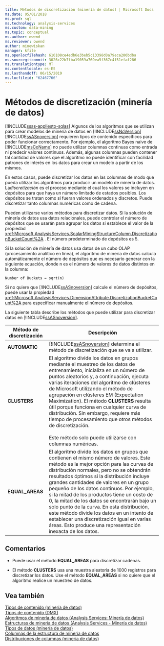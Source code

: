 ```yaml
---
title: Métodos de discretización (minería de datos) | Microsoft Docs
ms.date: 05/01/2018
ms.prod: sql
ms.technology: analysis-services
ms.custom: data-mining
ms.topic: conceptual
ms.author: owend
ms.reviewer: owend
author: minewiskan
manager: kfile
ms.openlocfilehash: 610108ce4edb6e3beb5c13398d0a79eca200bdba
ms.sourcegitcommit: 3026c22b7fba19059a769ea5f367c4f51efaf286
ms.translationtype: MT
ms.contentlocale: es-ES
ms.lasthandoff: 06/15/2019
ms.locfileid: "62467766"
---
```

# <a name="discretization-methods-data-mining"></a>Métodos de discretización (minería de datos)
[!INCLUDE[ssas-appliesto-sqlas](../../includes/ssas-appliesto-sqlas.md)]
  Algunos de los algoritmos que se utilizan para crear modelos de minería de datos en [!INCLUDE[ssNoVersion](../../includes/ssnoversion-md.md)] [!INCLUDE[ssASnoversion](../../includes/ssasnoversion-md.md)] requieren tipos de contenido específicos para poder funcionar correctamente. Por ejemplo, el algoritmo Bayes naive de [!INCLUDE[msCoName](../../includes/msconame-md.md)] no puede utilizar columnas continuas como entrada ni predecir valores continuos. Además, algunas columnas pueden contener tal cantidad de valores que el algoritmo no puede identificar con facilidad patrones de interés en los datos para crear un modelo a partir de los mismos.  
  
 En estos casos, puede discretizar los datos en las columnas de modo que pueda utilizar los algoritmos para producir un modelo de minería de datos. La*discretización* es el proceso mediante el cual los valores se incluyen en depósitos para que haya un número limitado de estados posibles. Los depósitos se tratan como si fueran valores ordenados y discretos. Puede discretizar tanto columnas numéricas como de cadena.  
  
 Pueden utilizarse varios métodos para discretizar datos. Si la solución de minería de datos usa datos relacionales, puede controlar el número de depósitos que se usarán para agrupar los datos si establece el valor de la propiedad <xref:Microsoft.AnalysisServices.ScalarMiningStructureColumn.DiscretizationBucketCount%2A> . El número predeterminado de depósitos es 5.  
  
 Si la solución de minería de datos usa datos de un cubo OLAP (procesamiento analítico en línea), el algoritmo de minería de datos calcula automáticamente el número de depósitos que es necesario generar con la siguiente ecuación, donde n es el número de valores de datos distintos en la columna:  
  
 `Number of Buckets = sqrt(n)`  
  
 Si no quiere que [!INCLUDE[ssASnoversion](../../includes/ssasnoversion-md.md)] calcule el número de depósitos, puede usar la propiedad <xref:Microsoft.AnalysisServices.DimensionAttribute.DiscretizationBucketCount%2A> para especificar manualmente el número de depósitos.  
  
 La siguiente tabla describe los métodos que puede utilizar para discretizar datos en [!INCLUDE[ssASnoversion](../../includes/ssasnoversion-md.md)].  
  
|Método de discretización|Descripción|  
|---------------------------|-----------------|  
|**AUTOMATIC**|[!INCLUDE[ssASnoversion](../../includes/ssasnoversion-md.md)] determina el método de discretización que se va a utilizar.|  
|**CLUSTERS**|El algoritmo divide los datos en grupos mediante el muestreo de los datos de entrenamiento, inicializa en un número de puntos aleatorios y, a continuación, ejecuta varias iteraciones del algoritmo de clústeres de Microsoft utilizando el método de agrupación en clústeres EM (Expectation Maximization). El método **CLUSTERS** resulta útil porque funciona en cualquier curva de distribución. Sin embargo, requiere más tiempo de procesamiento que otros métodos de discretización.<br /><br /> Este método solo puede utilizarse con columnas numéricas.|  
|**EQUAL_AREAS**|El algoritmo divide los datos en grupos que contienen el mismo número de valores. Este método es la mejor opción para las curvas de distribución normales, pero no se obtendrán resultados óptimos si la distribución incluye grandes cantidades de valores en un grupo pequeño de los datos continuos. Por ejemplo, si la mitad de los productos tiene un costo de 0, la mitad de los datos se encontrarán bajo un solo punto de la curva. En esta distribución, este método divide los datos en un intento de establecer una discretización igual en varias áreas. Esto produce una representación inexacta de los datos.|  
  
## <a name="remarks"></a>Comentarios  
  
-   Puede usar el método **EQUAL_AREAS** para discretizar cadenas.  
  
-   El método **CLUSTERS** usa una muestra aleatoria de 1000 registros para discretizar los datos. Use el método **EQUAL_AREAS** si no quiere que el algoritmo realice un muestreo de datos.  
  
  
  
## <a name="see-also"></a>Vea también  
 [Tipos de contenido &#40;minería de datos&#41;](../../analysis-services/data-mining/content-types-data-mining.md)   
 [Tipos de contenido &#40;DMX&#41;](../../dmx/content-types-dmx.md)   
 [Algoritmos de minería de datos &#40;Analysis Services: Minería de datos&#41;](../../analysis-services/data-mining/data-mining-algorithms-analysis-services-data-mining.md)   
 [Estructuras de minería de datos &#40;Analysis Services - Minería de datos&#41;](../../analysis-services/data-mining/mining-structures-analysis-services-data-mining.md)   
 [Tipos de datos &#40;minería de datos&#41;](../../analysis-services/data-mining/data-types-data-mining.md)   
 [Columnas de la estructura de minería de datos](../../analysis-services/data-mining/mining-structure-columns.md)   
 [Distribuciones de columnas &#40;minería de datos&#41;](../../analysis-services/data-mining/column-distributions-data-mining.md)  
  
  
